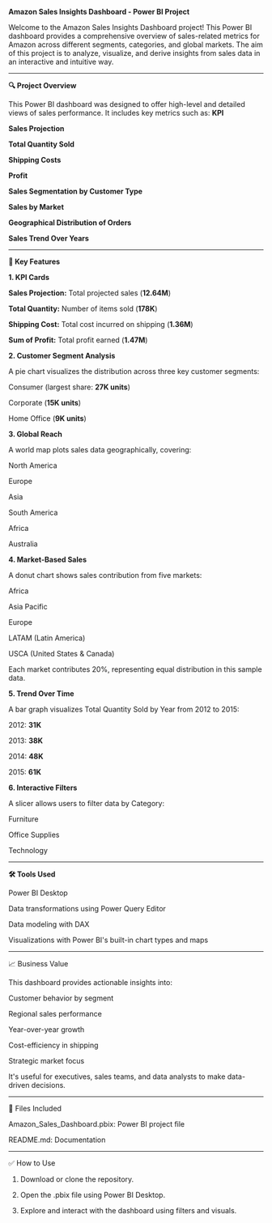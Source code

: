  **Amazon Sales Insights Dashboard - Power BI Project**

Welcome to the Amazon Sales Insights Dashboard project! This Power BI dashboard provides a comprehensive overview of sales-related metrics for Amazon across different segments, categories, and global markets. The aim of this project is to analyze, visualize, and derive insights from sales data in an interactive and intuitive way.


---

**🔍 Project Overview**

This Power BI dashboard was designed to offer high-level and detailed views of sales performance. It includes key metrics such as:  **KPI**

**Sales Projection**

**Total Quantity Sold**

**Shipping Costs**

**Profit**

**Sales Segmentation by Customer Type**

**Sales by Market**

**Geographical Distribution of Orders**

**Sales Trend Over Years**



---

**📌 Key Features**

**1. KPI Cards**

**Sales Projection:** Total projected sales (**12.64M**)

**Total Quantity:** Number of items sold (**178K**)

**Shipping Cost:** Total cost incurred on shipping (**1.36M**)

**Sum of Profit:** Total profit earned (**1.47M**)


**2. Customer Segment Analysis**

A pie chart visualizes the distribution across three key customer segments:

Consumer (largest share: **27K units**)

Corporate (**15K units**)

Home Office (**9K units**)



**3. Global Reach**

A world map plots sales data geographically, covering:

North America

Europe

Asia

South America

Africa

Australia



**4. Market-Based Sales**

A donut chart shows sales contribution from five markets:

Africa

Asia Pacific

Europe

LATAM (Latin America)

USCA (United States & Canada)


Each market contributes 20%, representing equal distribution in this sample data.


**5. Trend Over Time**

A bar graph visualizes Total Quantity Sold by Year from 2012 to 2015:

2012: **31K**

2013: **38K**

2014: **48K**

2015: **61K**



**6. Interactive Filters**

A slicer allows users to filter data by Category:

Furniture

Office Supplies

Technology




---

**🛠️ Tools Used**

Power BI Desktop

Data transformations using Power Query Editor

Data modeling with DAX

Visualizations with Power BI's built-in chart types and maps



---

📈 Business Value

This dashboard provides actionable insights into:

Customer behavior by segment

Regional sales performance

Year-over-year growth

Cost-efficiency in shipping

Strategic market focus


It's useful for executives, sales teams, and data analysts to make data-driven decisions.


---

📂 Files Included

Amazon_Sales_Dashboard.pbix: Power BI project file

README.md: Documentation



---

✅ How to Use

1. Download or clone the repository.


2. Open the .pbix file using Power BI Desktop.


3. Explore and interact with the dashboard using filters and visuals.


